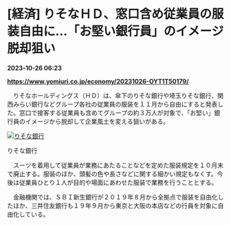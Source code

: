 # [経済] りそなＨＤ、窓口含め従業員の服装自由に…「お堅い銀行員」のイメージ脱却狙い

**2023-10-26 06:23**

**https://www.yomiuri.co.jp/economy/20231026-OYT1T50179/**

　りそなホールディングス（ＨＤ）は、傘下のりそな銀行や埼玉りそな銀行、関西みらい銀行などグループ各社の従業員の服装を１１月から自由にすると発表した。窓口で接客する従業員も含めてグループの約３万人が対象で、「お堅い」銀行員のイメージから脱却して企業風土を変える狙いがある。

[![りそな銀行](https://www.yomiuri.co.jp/media/2023/10/20231026-OYT1I50098-1.jpg)](https://www.yomiuri.co.jp/pluralphoto/20231026-OYT1I50098/)

りそな銀行

　スーツを着用して従業員が業務にあたることなどを定めた服装規定を１０月末で廃止する。服装のほか、頭髪の色や長さなどに関する細かい規定もなくす。今後は従業員ひとり１人が目的や場面にあわせた服装で業務を行うこととする。

　金融機関では、ＳＢＩ新生銀行が２０１９年８月から全拠点で服装を自由化したほか、三井住友銀行も１９年９月から東京と大阪の本店などの行員を対象に自由化している。